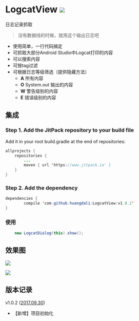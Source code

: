 # LogcatView [![](https://www.jitpack.io/v/huangdali/LogcatView.svg)](https://www.jitpack.io/#huangdali/LogcatView)

日志记录抓取

> 没有数据线的时候，就用这个输出日志吧

- 使用简单，一行代码搞定
- 可抓取大部分Android Studio中Logcat打印的内容
- 可以搜索内容
- 可按tag过滤
- 可根据日志等级筛选（提供隐藏方法）
    - **A**  所有内容
    - **O**  System.out 输出的内容
    - **W**  警告级别的内容
    - **E**  错误级别的内容

## 集成

### Step 1. Add the JitPack repository to your build file

Add it in your root build.gradle at the end of repositories:

```java
allprojects {
    repositories {
        ...
        maven { url 'https://www.jitpack.io' }
    }
}
```

### Step 2. Add the dependency

```java
dependencies {
        compile 'com.github.huangdali:LogcatView:v1.0.2'
}
```

### 使用
```java
    new LogcatDialog(this).show();
```

## 效果图
![](https://github.com/huangdali/LogcatView/blob/master/all.png)


![](https://github.com/huangdali/LogcatView/blob/master/search.png)

## 版本记录

v1.0.2 ([2017.09.30]())
- 【新增】项目初始化